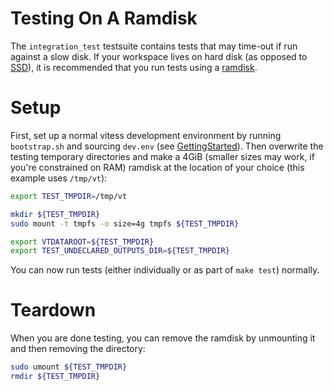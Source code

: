 # Testing On A Ramdisk

The `integration_test` testsuite contains tests that may time-out if run against a slow disk. If your workspace lives on hard disk (as opposed to [SSD](http://en.wikipedia.org/wiki/Solid-state_drive)), it is recommended that you run tests using a [ramdisk](http://en.wikipedia.org/wiki/RAM_drive).

# Setup

First, set up a normal vitess development environment by running `bootstrap.sh` and sourcing `dev.env` (see [GettingStarted](GettingStarted.md)). Then overwrite the testing temporary directories and make a 4GiB (smaller sizes may work, if you're constrained on RAM) ramdisk at the location of your choice (this example uses `/tmp/vt`):

```sh
export TEST_TMPDIR=/tmp/vt

mkdir ${TEST_TMPDIR}
sudo mount -t tmpfs -o size=4g tmpfs ${TEST_TMPDIR}

export VTDATAROOT=${TEST_TMPDIR}
export TEST_UNDECLARED_OUTPUTS_DIR=${TEST_TMPDIR}
```

You can now run tests (either individually or as part of `make test`) normally.

# Teardown

When you are done testing, you can remove the ramdisk by unmounting it and then removing the directory:

```sh
sudo umount ${TEST_TMPDIR}
rmdir ${TEST_TMPDIR}
```
